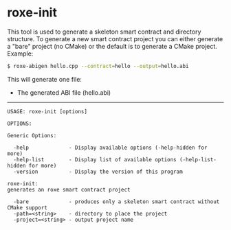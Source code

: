# roxe-init

This tool is used to generate a skeleton smart contract and directory structure.
To generate a new smart contract project you can either generate a "bare" project (no CMake) or the default is to generate a CMake project.
Example:
```bash
$ roxe-abigen hello.cpp --contract=hello --output=hello.abi
```

This will generate one file:
* The generated ABI file (hello.abi)
---
```
USAGE: roxe-init [options]

OPTIONS:

Generic Options:

  -help             - Display available options (-help-hidden for more)
  -help-list        - Display list of available options (-help-list-hidden for more)
  -version          - Display the version of this program

roxe-init:
generates an roxe smart contract project

  -bare             - produces only a skeleton smart contract without CMake support
  -path=<string>    - directory to place the project
  -project=<string> - output project name
```
